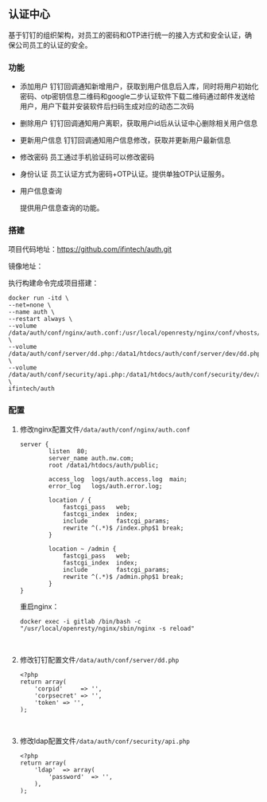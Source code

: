 ## 认证中心

基于钉钉的组织架构，对员工的密码和OTP进行统一的接入方式和安全认证，确保公司员工的认证的安全。

### 功能

- 添加用户
  钉钉回调通知新增用户，获取到用户信息后入库，同时将用户初始化密码、otp密钥信息二维码和google二步认证软件下载二维码通过邮件发送给用户，用户下载并安装软件后扫码生成对应的动态二次码

- 删除用户
  钉钉回调通知用户离职，获取用户id后从认证中心删除相关用户信息

- 更新用户信息
  钉钉回调通知用户信息修改，获取并更新用户最新信息

- 修改密码
  员工通过手机验证码可以修改密码

- 身份认证
  员工认证方式为密码+OTP认证。提供单独OTP认证服务。

- 用户信息查询

  提供用户信息查询的功能。

### 搭建

项目代码地址：https://github.com/ifintech/auth.git

镜像地址：

执行构建命令完成项目搭建：

```shell
docker run -itd \
--net=none \
--name auth \
--restart always \
--volume /data/auth/conf/nginx/auth.conf:/usr/local/openresty/nginx/conf/vhosts/auth.conf \ 
--volume /data/auth/conf/server/dd.php:/data1/htdocs/auth/conf/server/dev/dd.php \ 
--volume /data/auth/conf/security/api.php:/data1/htdocs/auth/conf/security/dev/api.php \ 
ifintech/auth
```

### 配置

1. 修改nginx配置文件`/data/auth/conf/nginx/auth.conf`

   ```
   server {
           listen  80;
           server_name auth.nw.com;
           root /data1/htdocs/auth/public;

           access_log  logs/auth.access.log  main;
           error_log   logs/auth.error.log;

           location / {
               fastcgi_pass   web;
               fastcgi_index  index;
               include        fastcgi_params;
               rewrite ^(.*)$ /index.php$1 break;
           }

           location ~ /admin {
               fastcgi_pass   web;
               fastcgi_index  index;
               include        fastcgi_params;
               rewrite ^(.*)$ /admin.php$1 break;
           }
   }
   ```

   重启nginx：

   ```
   docker exec -i gitlab /bin/bash -c "/usr/local/openresty/nginx/sbin/nginx -s reload"
   ```

   ​

2. 修改钉钉配置文件`/data/auth/conf/server/dd.php`

   ```
   <?php
   return array(
       'corpid'     => '',
       'corpsecret' => '',
       'token' => '',
   );
   ```

   ​

3. 修改ldap配置文件`/data/auth/conf/security/api.php`

   ```
   <?php
   return array(
       'ldap'  => array(
           'password'  => '',
       ),
   );
   ```